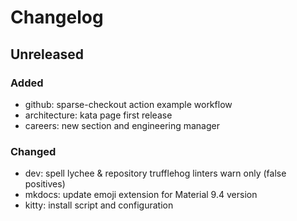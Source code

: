 # Changelog

## Unreleased

### Added
- github: sparse-checkout action example workflow
- architecture: kata page first release
- careers: new section and engineering manager

### Changed
- dev: spell lychee & repository trufflehog linters warn only (false positives) 
- mkdocs: update emoji extension for Material 9.4 version
- kitty: install script and configuration
